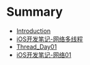 # Summary

* [Introduction](README.md)
* [iOS开发笔记-网络多线程](work02.md)
* [Thread_Day01](iOS开发笔记-多线程day01.md)
* [iOS开发笔记-网络01](iOS开发笔记-网络01.md)

